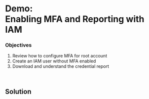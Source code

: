 # Demo:<br>Enabling MFA and Reporting with IAM

### Objectives
1. Review how to configure MFA for root account
2. Create an IAM user without MFA enabled
3. Download and understand the credential report

<br>

## Solution